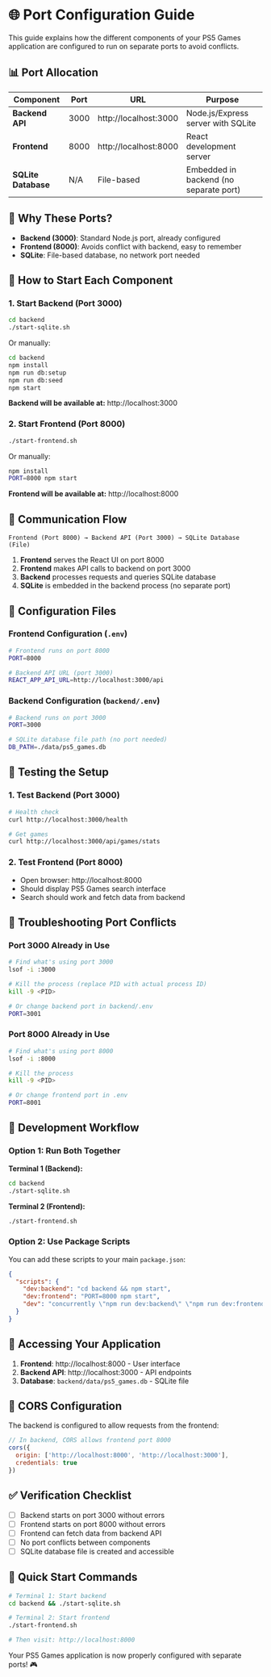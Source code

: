 # 🌐 Port Configuration Guide

This guide explains how the different components of your PS5 Games application are configured to run on separate ports to avoid conflicts.

## 📊 Port Allocation

| Component | Port | URL | Purpose |
|-----------|------|-----|---------|
| **Backend API** | 3000 | http://localhost:3000 | Node.js/Express server with SQLite |
| **Frontend** | 8000 | http://localhost:8000 | React development server |
| **SQLite Database** | N/A | File-based | Embedded in backend (no separate port) |

## 🔧 Why These Ports?

- **Backend (3000)**: Standard Node.js port, already configured
- **Frontend (8000)**: Avoids conflict with backend, easy to remember
- **SQLite**: File-based database, no network port needed

## 🚀 How to Start Each Component

### 1. Start Backend (Port 3000)

```bash
cd backend
./start-sqlite.sh
```

Or manually:
```bash
cd backend
npm install
npm run db:setup
npm run db:seed
npm start
```

**Backend will be available at:** http://localhost:3000

### 2. Start Frontend (Port 8000)

```bash
./start-frontend.sh
```

Or manually:
```bash
npm install
PORT=8000 npm start
```

**Frontend will be available at:** http://localhost:8000

## 🔗 Communication Flow

```
Frontend (Port 8000) → Backend API (Port 3000) → SQLite Database (File)
```

1. **Frontend** serves the React UI on port 8000
2. **Frontend** makes API calls to backend on port 3000
3. **Backend** processes requests and queries SQLite database
4. **SQLite** is embedded in the backend process (no separate port)

## 📁 Configuration Files

### Frontend Configuration (`.env`)
```bash
# Frontend runs on port 8000
PORT=8000

# Backend API URL (port 3000)
REACT_APP_API_URL=http://localhost:3000/api
```

### Backend Configuration (`backend/.env`)
```bash
# Backend runs on port 3000
PORT=3000

# SQLite database file path (no port needed)
DB_PATH=./data/ps5_games.db
```

## 🧪 Testing the Setup

### 1. Test Backend (Port 3000)
```bash
# Health check
curl http://localhost:3000/health

# Get games
curl http://localhost:3000/api/games/stats
```

### 2. Test Frontend (Port 8000)
- Open browser: http://localhost:8000
- Should display PS5 Games search interface
- Search should work and fetch data from backend

## 🚨 Troubleshooting Port Conflicts

### Port 3000 Already in Use
```bash
# Find what's using port 3000
lsof -i :3000

# Kill the process (replace PID with actual process ID)
kill -9 <PID>

# Or change backend port in backend/.env
PORT=3001
```

### Port 8000 Already in Use
```bash
# Find what's using port 8000
lsof -i :8000

# Kill the process
kill -9 <PID>

# Or change frontend port in .env
PORT=8001
```

## 🔄 Development Workflow

### Option 1: Run Both Together

**Terminal 1 (Backend):**
```bash
cd backend
./start-sqlite.sh
```

**Terminal 2 (Frontend):**
```bash
./start-frontend.sh
```

### Option 2: Use Package Scripts

You can add these scripts to your main `package.json`:

```json
{
  "scripts": {
    "dev:backend": "cd backend && npm start",
    "dev:frontend": "PORT=8000 npm start",
    "dev": "concurrently \"npm run dev:backend\" \"npm run dev:frontend\""
  }
}
```

## 📱 Accessing Your Application

1. **Frontend**: http://localhost:8000 - User interface
2. **Backend API**: http://localhost:3000 - API endpoints
3. **Database**: `backend/data/ps5_games.db` - SQLite file

## 🔐 CORS Configuration

The backend is configured to allow requests from the frontend:

```javascript
// In backend, CORS allows frontend port 8000
cors({
  origin: ['http://localhost:8000', 'http://localhost:3000'],
  credentials: true
})
```

## ✅ Verification Checklist

- [ ] Backend starts on port 3000 without errors
- [ ] Frontend starts on port 8000 without errors
- [ ] Frontend can fetch data from backend API
- [ ] No port conflicts between components
- [ ] SQLite database file is created and accessible

## 🎯 Quick Start Commands

```bash
# Terminal 1: Start backend
cd backend && ./start-sqlite.sh

# Terminal 2: Start frontend  
./start-frontend.sh

# Then visit: http://localhost:8000
```

Your PS5 Games application is now properly configured with separate ports! 🎮